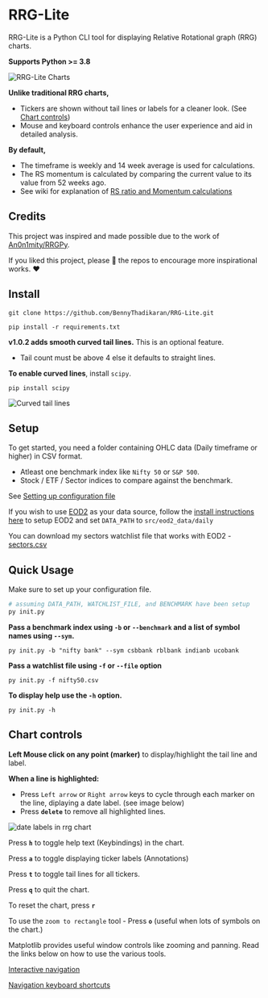 # RRG-Lite

RRG-Lite is a Python CLI tool for displaying Relative Rotational graph (RRG) charts.

**Supports Python >= 3.8**

![RRG-Lite Charts](https://res.cloudinary.com/doyu4uovr/image/upload/s--fElRzmKh--/c_scale,f_auto,w_800/v1730368322/RRG-Lite/RRG-Lite-main_wrkwjk.png)

**Unlike traditional RRG charts,**

- Tickers are shown without tail lines or labels for a cleaner look. (See [Chart controls](#chart-controls))
- Mouse and keyboard controls enhance the user experience and aid in detailed analysis.

**By default,**

- The timeframe is weekly and 14 week average is used for calculations.
- The RS momentum is calculated by comparing the current value to its value from 52 weeks ago.
- See wiki for explanation of [RS ratio and Momentum calculations](https://github.com/BennyThadikaran/RRG-Lite/wiki/RS-ratio-and-Momentum-calculations)

## Credits

This project was inspired and made possible due to the work of [An0n1mity/RRGPy](https://github.com/An0n1mity/RRGPy).

If you liked this project, please :star2: the repos to encourage more inspirational works. :heart:

## Install

`git clone https://github.com/BennyThadikaran/RRG-Lite.git`

`pip install -r requirements.txt`

**v1.0.2 adds smooth curved tail lines.** This is an optional feature.

- Tail count must be above 4 else it defaults to straight lines.

**To enable curved lines**, install `scipy`.

`pip install scipy`

![Curved tail lines](https://res.cloudinary.com/doyu4uovr/image/upload/s--8sjBpJSv--/f_auto/v1730460187/RRG-Lite/Screenshot_2024-11-01_16-08-56_clipdn.png)

## Setup

To get started, you need a folder containing OHLC data (Daily timeframe or higher) in CSV format.

- Atleast one benchmark index like `Nifty 50` or `S&P 500`.
- Stock / ETF / Sector indices to compare against the benchmark.

See [Setting up configuration file](https://github.com/BennyThadikaran/RRG-Lite/wiki/Setup)

If you wish to use [EOD2](https://github.com/BennyThadikaran/eod2) as your data source, follow the [install instructions here](https://github.com/BennyThadikaran/eod2/wiki/Installation) to setup EOD2 and set `DATA_PATH` to `src/eod2_data/daily`

You can download my sectors watchlist file that works with EOD2 - [sectors.csv](https://res.cloudinary.com/doyu4uovr/raw/upload/v1730526283/RRG-Lite/sectors_vwqau3.csv)

## Quick Usage

Make sure to set up your configuration file.

```bash
# assuming DATA_PATH, WATCHLIST_FILE, and BENCHMARK have been setup
py init.py
```

**Pass a benchmark index using `-b` or `--benchmark` and a list of symbol names using `--sym`.**

`py init.py -b "nifty bank" --sym csbbank rblbank indianb ucobank`

**Pass a watchlist file using `-f` or `--file` option**

`py init.py -f nifty50.csv`

**To display help use the `-h` option.**

`py init.py -h`

## Chart controls

**Left Mouse click on any point (marker)** to display/highlight the tail line and label.

**When a line is highlighted:**

- Press `Left arrow` or `Right arrow` keys to cycle through each marker on the line, diplaying a date label. (see image below)
- Press **`delete`** to remove all highlighted lines.

![date labels in rrg chart](https://res.cloudinary.com/doyu4uovr/image/upload/s--LXhH7lCx--/f_auto/v1730546523/RRG-Lite/date_labels_rrg_chart_ezojbu.png)

Press **`h`** to toggle help text (Keybindings) in the chart.

Press **`a`** to toggle displaying ticker labels (Annotations)

Press **`t`** to toggle tail lines for all tickers.

Press **`q`** to quit the chart.

To reset the chart, press **`r`**

To use the `zoom to rectangle` tool - Press **`o`** (useful when lots of symbols on the chart.)

Matplotlib provides useful window controls like zooming and panning. Read the links below on how to use the various tools.

[Interactive navigation](https://matplotlib.org/stable/users/explain/figure/interactive.html#interactive-navigation)

[Navigation keyboard shortcuts](https://matplotlib.org/stable/users/explain/figure/interactive.html#navigation-keyboard-shortcuts)
